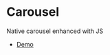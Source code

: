 # Carousel
Native carousel enhanced with JS

* [Demo](https://barcia.github.io/lab/carousel/index.html)
